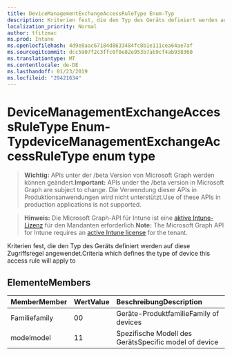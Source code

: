 ```yaml
---
title: DeviceManagementExchangeAccessRuleType Enum-Typ
description: Kriterien fest, die den Typ des Geräts definiert werden auf diese Zugriffsregel angewendet.
localization_priority: Normal
author: tfitzmac
ms.prod: Intune
ms.openlocfilehash: 4d9e8aac67184d8633484fc8b1e111cea64ae7af
ms.sourcegitcommit: dcc5907f2c3ffc0f0e82e953b7ab9cf4ab938360
ms.translationtype: MT
ms.contentlocale: de-DE
ms.lasthandoff: 01/23/2019
ms.locfileid: "29421634"
---
```

# <a name="devicemanagementexchangeaccessruletype-enum-type"></a><span data-ttu-id="0065b-103">DeviceManagementExchangeAccessRuleType Enum-Typ</span><span class="sxs-lookup"><span data-stu-id="0065b-103">deviceManagementExchangeAccessRuleType enum type</span></span>

> <span data-ttu-id="0065b-104">**Wichtig:** APIs unter der /beta Version von Microsoft Graph werden können geändert.</span><span class="sxs-lookup"><span data-stu-id="0065b-104">**Important:** APIs under the /beta version in Microsoft Graph are subject to change.</span></span> <span data-ttu-id="0065b-105">Die Verwendung dieser APIs in Produktionsanwendungen wird nicht unterstützt.</span><span class="sxs-lookup"><span data-stu-id="0065b-105">Use of these APIs in production applications is not supported.</span></span>

> <span data-ttu-id="0065b-106">**Hinweis:** Die Microsoft Graph-API für Intune ist eine [aktive Intune-Lizenz](https://go.microsoft.com/fwlink/?linkid=839381) für den Mandanten erforderlich.</span><span class="sxs-lookup"><span data-stu-id="0065b-106">**Note:** The Microsoft Graph API for Intune requires an [active Intune license](https://go.microsoft.com/fwlink/?linkid=839381) for the tenant.</span></span>

<span data-ttu-id="0065b-107">Kriterien fest, die den Typ des Geräts definiert werden auf diese Zugriffsregel angewendet.</span><span class="sxs-lookup"><span data-stu-id="0065b-107">Criteria which defines the type of device this access rule will apply to</span></span>

## <a name="members"></a><span data-ttu-id="0065b-108">Elemente</span><span class="sxs-lookup"><span data-stu-id="0065b-108">Members</span></span>
|<span data-ttu-id="0065b-109">Member</span><span class="sxs-lookup"><span data-stu-id="0065b-109">Member</span></span>|<span data-ttu-id="0065b-110">Wert</span><span class="sxs-lookup"><span data-stu-id="0065b-110">Value</span></span>|<span data-ttu-id="0065b-111">Beschreibung</span><span class="sxs-lookup"><span data-stu-id="0065b-111">Description</span></span>|
|:---|:---|:---|
|<span data-ttu-id="0065b-112">Familie</span><span class="sxs-lookup"><span data-stu-id="0065b-112">family</span></span>|<span data-ttu-id="0065b-113">0</span><span class="sxs-lookup"><span data-stu-id="0065b-113">0</span></span>|<span data-ttu-id="0065b-114">Geräte-Produktfamilie</span><span class="sxs-lookup"><span data-stu-id="0065b-114">Family of devices</span></span>|
|<span data-ttu-id="0065b-115">model</span><span class="sxs-lookup"><span data-stu-id="0065b-115">model</span></span>|<span data-ttu-id="0065b-116">1</span><span class="sxs-lookup"><span data-stu-id="0065b-116">1</span></span>|<span data-ttu-id="0065b-117">Spezifische Modell des Geräts</span><span class="sxs-lookup"><span data-stu-id="0065b-117">Specific model of device</span></span>|




